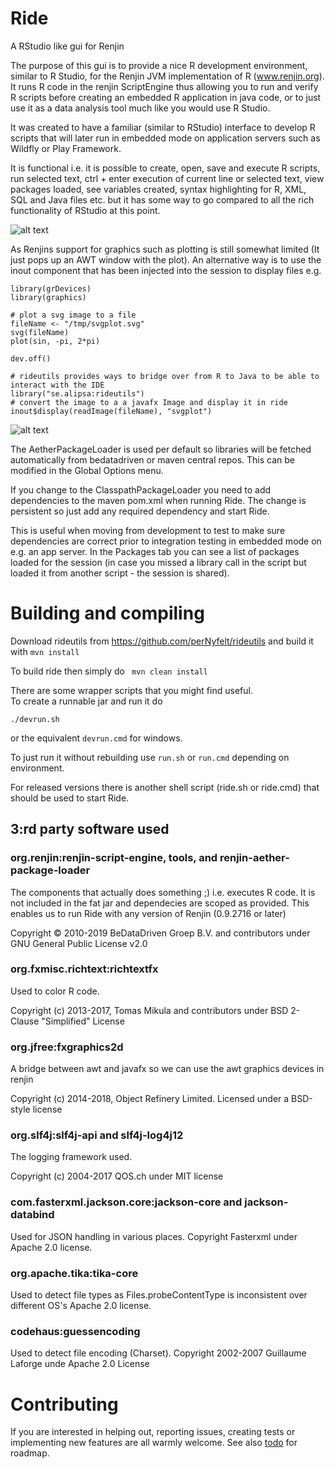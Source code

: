 # Ride
A RStudio like gui for Renjin 

The purpose of this gui is to provide a nice R development environment, similar to R Studio, for the Renjin 
JVM implementation of R (www.renjin.org). It runs R code in the renjin ScriptEngine thus allowing you to run and verify 
R scripts before creating an embedded R application in java code, or to just use it as a data analysis tool
much like you would use R Studio. 

It was created to have a familiar (similar to RStudio) interface to develop R scripts that
will later run in embedded mode on application servers such as Wildfly or Play Framework.

It is functional i.e. it is possible to create, open, save and execute R scripts, 
run selected text, ctrl + enter execution of current line or selected text, view packages loaded, 
see variables created, syntax highlighting for R, XML, SQL  and Java files etc. but it has some way to go compared to all the rich functionality of RStudio at this point. 

![alt text](https://raw.githubusercontent.com/perNyfelt/ride/master/docs/Screenshot.png "Screenshot")

As Renjins support for graphics such as plotting is still somewhat limited (It just pops up an AWT window with the plot).
An alternative way is to use the inout component that has been injected into the session to display files e.g.

````
library(grDevices)
library(graphics)

# plot a svg image to a file
fileName <- "/tmp/svgplot.svg"
svg(fileName)
plot(sin, -pi, 2*pi)

dev.off()

# rideutils provides ways to bridge over from R to Java to be able to interact with the IDE
library("se.alipsa:rideutils")
# convert the image to a a javafx Image and display it in ride
inout$display(readImage(fileName), "svgplot")
````


![alt text](https://raw.githubusercontent.com/perNyfelt/ride/master/docs/Plot.png "Plot")


The AetherPackageLoader is used per default so libraries will be fetched automatically from 
bedatadriven or maven central repos. This can be modified in the Global Options menu.

If you change to the ClasspathPackageLoader you need to add dependencies to the maven pom.xml
when running Ride. The change is persistent so just add any required dependency and start Ride.

This is useful when moving from development to test to make sure dependencies are correct 
prior to integration testing in embedded mode on e.g. an app server. In the Packages tab you can see
a list of packages loaded for the session (in case you missed a library call in the script but loaded 
it from another script - the session is shared).

# Building and compiling

Download rideutils from https://github.com/perNyfelt/rideutils and build it with `mvn install`

To build ride then simply do ` mvn clean install`

There are some wrapper scripts that you might find useful.  
To create a runnable jar and run it do 
```
./devrun.sh
``` 
or the equivalent `devrun.cmd` for windows.

To just run it without rebuilding use `run.sh` or `run.cmd` depending on environment.

For released versions there is another shell script (ride.sh or ride.cmd) that should be used to start Ride.

## 3:rd party software used

### org.renjin:renjin-script-engine, tools, and renjin-aether-package-loader
The components that actually does something ;) i.e. executes R code. It is not included in the fat jar and 
dependecies are scoped as provided. This enables us to run Ride with any version of Renjin (0.9.2716 or later)

Copyright © 2010-2019 BeDataDriven Groep B.V. and contributors under GNU General Public License v2.0

### org.fxmisc.richtext:richtextfx
Used to color R code.

Copyright (c) 2013-2017, Tomas Mikula and contributors under BSD 2-Clause "Simplified" License

### org.jfree:fxgraphics2d
A bridge between awt and javafx so we can use the awt graphics devices in renjin

Copyright (c) 2014-2018, Object Refinery Limited. Licensed under a BSD-style license

### org.slf4j:slf4j-api and slf4j-log4j12
The logging framework used.

Copyright (c) 2004-2017 QOS.ch under MIT license

### com.fasterxml.jackson.core:jackson-core and jackson-databind
Used for JSON handling in various places.
Copyright Fasterxml under Apache 2.0 license.

### org.apache.tika:tika-core
Used to detect file types as Files.probeContentType is inconsistent over different OS's
Apache 2.0 license.

### codehaus:guessencoding
Used to detect file encoding (Charset). Copyright 2002-2007 Guillaume Laforge unde Apache 2.0 License

# Contributing
If you are interested in helping out, reporting issues, creating tests or implementing new features
are all warmly welcome. See also [todo](todo.md) for roadmap.
